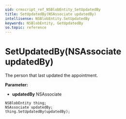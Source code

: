 ```yaml
---
uid: crmscript_ref_NSBlobEntity_SetUpdatedBy
title: SetUpdatedBy(NSAssociate updatedBy)
intellisense: NSBlobEntity.SetUpdatedBy
keywords: NSBlobEntity, GetUpdatedBy
so.topic: reference
---
```


# SetUpdatedBy(NSAssociate updatedBy)

The person that last updated the appointment.

**Parameter:** 
* **updatedBy** NSAssociate

```crmscript
NSBlobEntity thing;
NSAssociate updatedBy;
thing.SetUpdatedBy(updatedBy);
```

